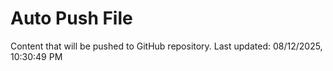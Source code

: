 # Auto Push File

Content that will be pushed to GitHub repository.
Last updated: 08/12/2025, 10:30:49 PM